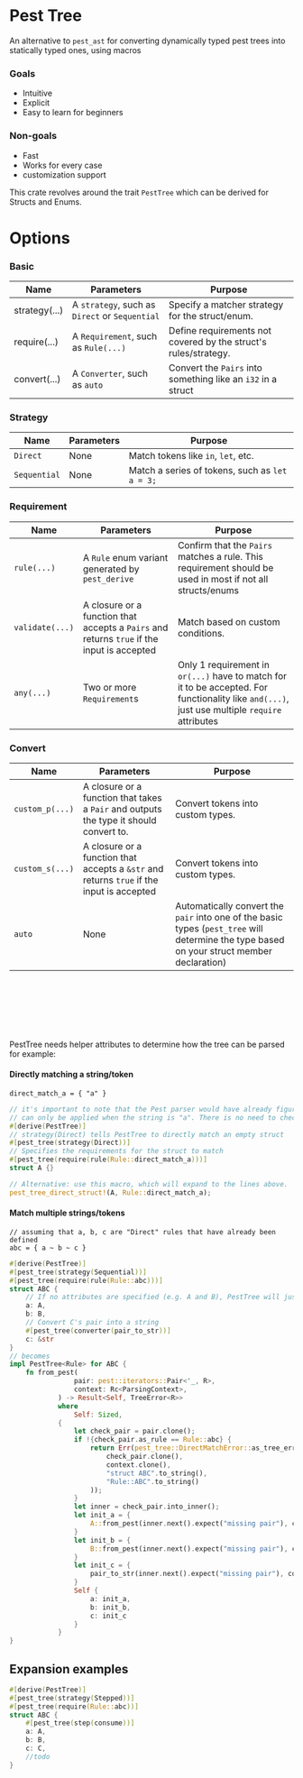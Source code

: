 # Pest Tree
An alternative to `pest_ast` for converting dynamically typed pest trees into statically typed ones, using macros

### Goals
-   Intuitive
-   Explicit
-   Easy to learn for beginners
### Non-goals
-   Fast
-   Works for every case
-   customization support

This crate revolves around the trait `PestTree` which can be derived for Structs and Enums.

# Options
### Basic
| Name          | Parameters                                     | Purpose                                                          |
|---------------|------------------------------------------------|------------------------------------------------------------------|
| strategy(...) | A `strategy`, such as `Direct` or `Sequential` | Specify a matcher strategy for the struct/enum.                  |
| require(...)  | A `Requirement`, such as `Rule(...)`           | Define requirements not covered by the struct's rules/strategy.  |
| convert(...)  | A `Converter`, such as `auto`                  | Convert the `Pairs` into something like an `i32` in a struct     |
### Strategy
| Name         | Parameters                        | Purpose                                                          |
|--------------|-----------------------------------|------------------------------------------------------------------|
| `Direct`     | None                              | Match tokens like `in`, `let`, etc.                              |
| `Sequential` | None                              | Match a series of tokens, such as `let a = 3;`                   |
### Requirement
| Name          | Parameters                                                                                 | Purpose                                                                                                                                        |
|---------------|--------------------------------------------------------------------------------------------|------------------------------------------------------------------------------------------------------------------------------------------------|
| `rule(...)`     | A `Rule` enum variant generated by `pest_derive`                                           | Confirm that the `Pairs` matches a rule. This requirement should be used in most if not all structs/enums                                      |
| `validate(...)` | A closure or a function that accepts a `Pairs` and returns `true` if the input is accepted | Match based on custom conditions.                                                                                                              |
| `any(...)`       | Two or more `Requirement`s                                                                 | Only 1 requirement in `or(...)` have to match for it to be accepted. For functionality like `and(...)`, just use multiple `require` attributes |
### Convert
| Name          | Parameters                                                                                | Purpose                                                                                                                                    |
|---------------|-------------------------------------------------------------------------------------------|--------------------------------------------------------------------------------------------------------------------------------------------|
| `custom_p(...)` | A closure or a function that takes a `Pair` and outputs the type it should convert to.    | Convert tokens into custom types.                                                                                                          |
| `custom_s(...)` | A closure or a function that accepts a `&str` and returns `true` if the input is accepted | Convert tokens into custom types.                                                                                                          |
| `auto`          | None                                                                                      | Automatically convert the `pair` into one of the basic types (`pest_tree` will determine the type based on your struct member declaration) |

<br><br><br>
---

PestTree needs helper attributes to determine how the tree can be parsed for example:

#### Directly matching a string/token
```pest
direct_match_a = { "a" }
```
```rust
// it's important to note that the Pest parser would have already figured out that rule direct_match_a
// can only be applied when the string is "a". There is no need to check for it./
#[derive(PestTree)]
// strategy(Direct) tells PestTree to directly match an empty struct
#[pest_tree(strategy(Direct))]
// Specifies the requirements for the struct to match
#[pest_tree(require(rule(Rule::direct_match_a)))]
struct A {}

// Alternative: use this macro, which will expand to the lines above.
pest_tree_direct_struct!(A, Rule::direct_match_a);
```
#### Match multiple strings/tokens
```pest
// assuming that a, b, c are "Direct" rules that have already been defined
abc = { a ~ b ~ c }
```
```rust
#[derive(PestTree)]
#[pest_tree(strategy(Sequential))]
#[pest_tree(require(rule(Rule::abc)))]
struct ABC {
    // If no attributes are specified (e.g. A and B), PestTree will just sequentially parse them. 
    a: A,
    b: B,
    // Convert C's pair into a string
    #[pest_tree(converter(pair_to_str))]
    c: &str
}
// becomes
impl PestTree<Rule> for ABC {
    fn from_pest(
                pair: pest::iterators::Pair<'_, R>,
                context: Rc<ParsingContext>,
            ) -> Result<Self, TreeError<R>>
            where
                Self: Sized,
            {
                let check_pair = pair.clone();
                if !{check_pair.as_rule == Rule::abc} {
                    return Err(pest_tree::DirectMatchError::as_tree_error(
                        check_pair.clone(),
                        context.clone(),
                        "struct ABC".to_string(),
                        "Rule::ABC".to_string()
                    ));
                }
                let inner = check_pair.into_inner();
                let init_a = {
                    A::from_pest(inner.next().expect("missing pair"), context.clone())?
                }
                let init_b = {
                    B::from_pest(inner.next().expect("missing pair"), context.clone())?
                }
                let init_c = {
                    pair_to_str(inner.next().expect("missing pair"), context.clone())?
                }
                Self {
                    a: init_a,
                    b: init_b,
                    c: init_c
                }
            }
}
```

## Expansion examples
```rust
#[derive(PestTree)]
#[pest_tree(strategy(Stepped))]
#[pest_tree(require(Rule::abc))]
struct ABC {
    #[pest_tree(step(consume))]
    a: A,
    b: B,
    c: C,
    //todo
}
```